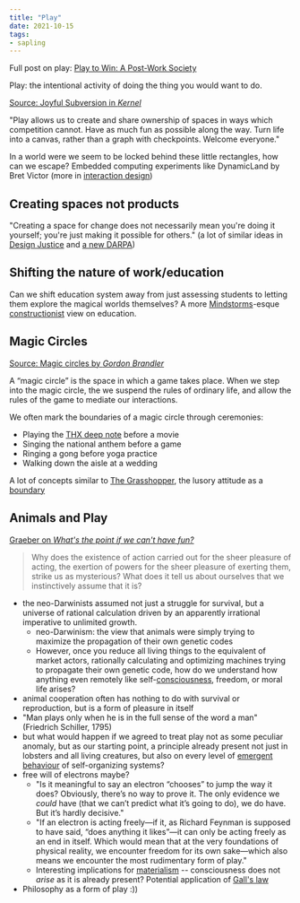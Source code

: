 ```yaml
---
title: "Play"
date: 2021-10-15
tags:
- sapling
---
```


Full post on play: [Play to Win: A Post-Work Society](posts/play.md)

Play: the intentional activity of doing the thing you would want to do. 

[Source: Joyful Subversion in *Kernel*](https://kernel.community/en/learn/module-1/joyful-subversion)

"Play allows us to create and share ownership of spaces in ways which competition cannot. Have as much fun as possible along the way. Turn life into a canvas, rather than a graph with checkpoints. Welcome everyone."

In a world were we seem to be locked behind these little rectangles, how can we escape? Embedded computing experiments like DynamicLand by Bret Victor (more in [interaction design](thoughts/interaction%20design.md))

## Creating spaces not products
"Creating a space for change does not necessarily mean you're doing it yourself; you're just making it possible for others." (a lot of similar ideas in [Design Justice](thoughts/Design%20Justice.md) and [a new DARPA](thoughts/research%20institutions.md))

## Shifting the nature of work/education
Can we shift education system away from just assessing students to letting them explore the magical worlds themselves? A more [Mindstorms](thoughts/Mindstorms.md)-esque [constructionist](thoughts/constructionist.md) view on education.

## Magic Circles
[Source: Magic circles by *Gordon Brandler*](https://subconscious.substack.com/p/magic-circles)

A “magic circle” is the space in which a game takes place. When we step into the magic circle, the we suspend the rules of ordinary life, and allow the rules of the game to mediate our interactions.

We often mark the boundaries of a magic circle through ceremonies:
-   Playing the [THX deep note](https://www.youtube.com/watch?v=uYMpMcmpfkI) before a movie
-   Singing the national anthem before a game
-   Ringing a gong before yoga practice
-   Walking down the aisle at a wedding

A lot of concepts similar to [The Grasshopper](thoughts/The%20Grasshopper.md), the lusory attitude as a [boundary](thoughts/boundary%20object.md)

## Animals and Play
[Graeber on *What's the point if we can't have fun?*](https://davidgraeber.org/articles/whats-the-point-if-we-cant-have-fun/)

> Why does the existence of action carried out for the sheer pleasure of acting, the exertion of powers for the sheer pleasure of exerting them, strike us as mysterious? What does it tell us about ourselves that we instinctively assume that it is?

- the neo-Darwinists assumed not just a struggle for survival, but a universe of rational calculation driven by an apparently irrational imperative to unlimited growth.
	- neo-Darwinism: the view that animals were simply trying to maximize the propagation of their own genetic codes
	- However, once you reduce all living things to the equivalent of market actors, rationally calculating and optimizing machines trying to propagate their own genetic code, how do we understand how anything even remotely like self-[consciousness](thoughts/consciousness.md), freedom, or moral life arises?
- animal cooperation often has nothing to do with survival or reproduction, but is a form of pleasure in itself
- "Man plays only when he is in the full sense of the word a man" (Friedrich Schiller, 1795)
- but what would happen if we agreed to treat play not as some peculiar anomaly, but as our starting point, a principle already present not just in lobsters and all living creatures, but also on every level of [emergent behaviour](thoughts/emergent%20behaviour.md) of self-organizing systems?
- free will of electrons maybe?
	- "Is it meaningful to say an electron “chooses” to jump the way it does? Obviously, there’s no way to prove it. The only evidence we _could_ have (that we can’t predict what it’s going to do), we do have. But it’s hardly decisive."
	-  "If an electron is acting freely—if it, as Richard Feynman is supposed to have said, “does anything it likes”—it can only be acting freely as an end in itself. Which would mean that at the very foundations of physical reality, we encounter freedom for its own sake—which also means we encounter the most rudimentary form of play."
	- Interesting implications for [materialism](thoughts/Materialism.md) -- consciousness does not *arise* as it is already present? Potential application of [Gall's law](thoughts/Gall's%20law.md)
- Philosophy as a form of play :))